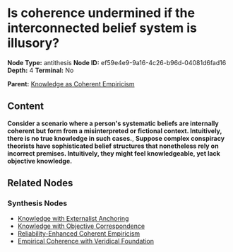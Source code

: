 # Is coherence undermined if the interconnected belief system is illusory?

**Node Type:** antithesis
**Node ID:** ef59e4e9-9a16-4c26-b96d-04081d6fad16
**Depth:** 4
**Terminal:** No

**Parent:** [Knowledge as Coherent Empiricism](knowledge-as-coherent-empiricism-synthesis-2864fe0c-6a8a-4741-abda-6813277d8667.md)

## Content

**Consider a scenario where a person's systematic beliefs are internally coherent but form from a misinterpreted or fictional context. Intuitively, there is no true knowledge in such cases.**, **Suppose complex conspiracy theorists have sophisticated belief structures that nonetheless rely on incorrect premises. Intuitively, they might feel knowledgeable, yet lack objective knowledge.**

## Related Nodes

### Synthesis Nodes

- [Knowledge with Externalist Anchoring](knowledge-with-externalist-anchoring-synthesis-aabe9213-5210-4da1-96e9-cec106e9c50e.md)
- [Knowledge with Objective Correspondence](knowledge-with-objective-correspondence-synthesis-66582819-76ee-4de9-aa46-d4b7774d4f12.md)
- [Reliability-Enhanced Coherent Empiricism](reliability-enhanced-coherent-empiricism-synthesis-3b37d06f-1a8f-4a7f-b8b4-6cbbb5066e8f.md)
- [Empirical Coherence with Veridical Foundation](empirical-coherence-with-veridical-foundation-synthesis-8eb10bba-6c7a-4741-923b-28a00638b9c7.md)
